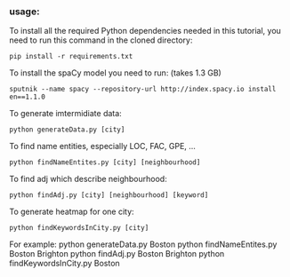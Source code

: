 ### usage:

To install all the required Python dependencies needed in this tutorial, you need to run this command in the cloned directory:

    pip install -r requirements.txt

To install the spaCy model you need to run: (takes 1.3 GB)

    sputnik --name spacy --repository-url http://index.spacy.io install en==1.1.0

To generate imtermidiate data:

	python generateData.py [city]

To find name entities, especially LOC, FAC, GPE, ...

	python findNameEntites.py [city] [neighbourhood]

To find adj which describe neighbourhood:

	python findAdj.py [city] [neighbourhood] [keyword]

To generate heatmap for one city:

	python findKeywordsInCity.py [city]
	
For example:
	python generateData.py Boston
	python findNameEntites.py Boston Brighton
	python findAdj.py Boston Brighton
	python findKeywordsInCity.py Boston
